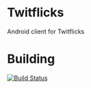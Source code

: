 Twitflicks
==========

Android client for Twitflicks

Building
===============
[![Build Status](https://travis-ci.org/QVDev/TravisCIExample.png)](https://travis-ci.org/QVDev/Twitflicks)

